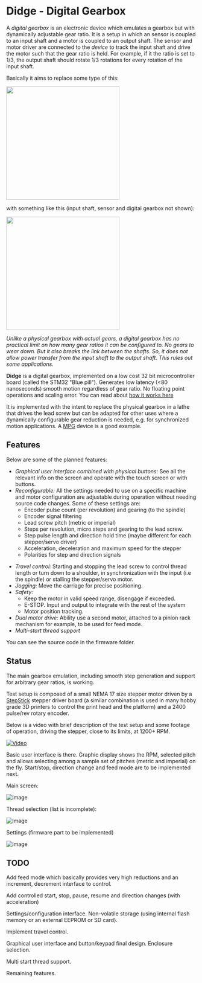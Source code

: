 # Didge - Digital Gearbox

A *digital gearbox* is an electronic device which emulates a gearbox but with
dynamically adjustable gear ratio. It is a setup in which an sensor is coupled
to an input shaft and a motor is coupled to an output shaft. The sensor and
motor driver are connected to the *device* to track the input shaft and drive the
motor such that the gear ratio is held. For example, if it the ratio is set to 1/3,
the output shaft should rotate 1/3 rotations for every rotation of the input shaft.

Basically it aims to replace some type of this:

<img width=300 src=https://www.practicalmachinist.com/vb/attachments/f38/55156d1342154633-ot-repairing-lathe-gearbox-teeth-img_3978.jpg />

with something like this (input shaft, sensor and digital gearbox not shown):

<img width=300 src=https://www.photomacrography.net/forum/userpix/679_CU_of_Stepper_timing_belts_and_pulleys_1.jpg />

*Unlike a physical gearbox with actual gears, a digital gearbox has no practical 
limit on how many gear ratios it can be configured to. No gears to wear down. But
it also breaks the link between the shafts. So, it does not allow power transfer
from the input shaft to the output shaft. This rules out some applications.*

**Didge** is a digital gearbox, implemented on a low cost 32 bit microcontroller
board (called the STM32 "Blue pill"). Generates low latency (<80 nanoseconds)
smooth motion regardless of gear ratio. No floating point operations and scaling error. 
You can read about [how it works here](https://github.com/prototypicall/Didge/blob/master/doc/How.md)

It is implemented with the intent to replace the physical gearbox in a lathe that 
drives the lead screw but can be adapted for other uses where a dynamically 
configurable gear reduction is needed, e.g. for synchronized motion applications.
A [MPG](https://en.wikipedia.org/wiki/Manual_pulse_generator) device is a good example.

## Features
Below are some of the planned features:

* *Graphical user interface combined with physical buttons:* See all the relevant
    info on the screen and operate with the touch screen or with buttons.
* *Reconfigurable:* All the settings needed to use on a specific machine and motor
    configuration are adjustable during operation without needing source code changes.
    Some of these settings are:
    * Encoder pulse count (per revolution) and gearing (to the spindle)
    * Encoder signal filtering
    * Lead screw pitch (metric or imperial)
    * Steps per revolution, micro steps and gearing to the lead screw.
    * Step pulse length and direction hold time (maybe different for each 
        stepper/servo driver)
    * Acceleration, deceleration and maximum speed for the stepper
    * Polarities for step and direction signals
- *Travel control:* Starting and stopping the lead screw to control thread length
    or turn down to a shoulder, in synchronization with the input (i.e the spindle) 
    or stalling the stepper/servo motor.
- *Jogging:* Move the carriage for precise positioning.
- *Safety:* 
    * Keep the motor in valid speed range, disengage if exceeded. 
    * E-STOP. Input and output to integrate with the rest of the system
    * Motor position tracking.
- *Dual motor drive:* Ability use a second motor, attached to a pinion rack mechanism
    for example, to be used for feed mode.
- *Multi-start thread support*

You can see the source code in the firmware folder.

## Status
The main gearbox emulation, including smooth step generation and support for
arbitrary gear ratios, is working.

Test setup is composed of a small NEMA 17 size stepper motor driven by a
[StepStick](https://reprap.org/wiki/StepStick) stepper driver board (a similar
combination is used in many hobby grade 3D printers to control the print head
and the platform) and a 2400 pulse/rev rotary encoder.

Below is a video with brief description of the test setup and some footage of 
operation, driving the stepper, close to its limits, at 1200+ RPM.

[![Video](https://img.youtube.com/vi/SvH-SeT9NUI/0.jpg)](https://www.youtube.com/watch?v=SvH-SeT9NUI)

Basic user interface is there. Graphic display shows the RPM, selected pitch and 
allows selecting among a sample set of pitches (metric and imperial) on the fly.
Start/stop, direction change and feed mode are to be implemented next.

Main screen:

![image](https://user-images.githubusercontent.com/61201064/81103576-167a3d00-8ec6-11ea-9a63-47692b28831e.png)

Thread selection (list is incomplete):

![image](https://user-images.githubusercontent.com/61201064/81103740-550ff780-8ec6-11ea-89ad-c3a49410a3ab.png)

Settings (firmware part to be implemented)

![image](https://user-images.githubusercontent.com/61201064/81104130-e8e1c380-8ec6-11ea-884f-5c273bb3ed99.png)


## TODO
Add feed mode which basically provides very high reductions and an increment, 
decrement interface to control.

Add controlled start, stop, pause, resume and direction changes (with acceleration)

Settings/configuration interface. Non-volatile storage (using internal 
flash memory or an external EEPROM or SD card).

Implement travel control.

Graphical user interface and button/keypad final design. Enclosure selection.

Multi start thread support.

Remaining features.
